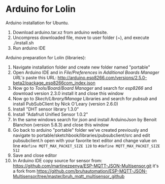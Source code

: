 # Arduino for Lolin

Arduino installation for Ubuntu.

1. Download arduino.tar.xz from arduino website.
2. Uncompress downloaded file, move to user folder (~), and execute ./install.sh
3. Run arduino IDE

Arduino preparation for Lolin (libraries):

1. Navigate installation folder and create new folder named "portable"
2. Open Arduino IDE and in *File/Preferences* in *Additional Boards Manager URL's* paste this URL: http://arduino.esp8266.com/versions/2.5.0-beta2/package_esp8266com_index.json
3. Now go to *Tools/Board/Board Manager* and search for *esp8266* and download version 2.3.0 install it and close this window
4. Now go to *Skech/LIbrary/Manage* Libraries and search for *pubsub* and install PubSubClient by Nick O'Leary (version 2.6.0)
5.  Install "DHT sensor library 1.3.0"
6.  Install "Adafruit Unified Sensor 1.0.2"
7. In the same windows search for *json* and install ArduinoJson by Benoit Blanchon (version 5.8.3) and close this window
8. Go back to arduino "portable" folder we've created previously and navigate to portable/sketchbook/libraries/pubsubclient/src and edit pubsubclient.h open with your favorite text editor and change value on line `#define MQTT_MAX_PACKET_SIZE 128` to `#define MQTT_MAX_PACKET_SIZE 512`
9. Save and close editor
10. In Arduino IDE copy source for sensor from: https://github.com/martinezpenya/ESP-MQTT-JSON-Multisensor.git it's a fork from https://github.com/bruhautomation/ESP-MQTT-JSON-Multisensor/tree/master/bruh_mqtt_multisensor_github

